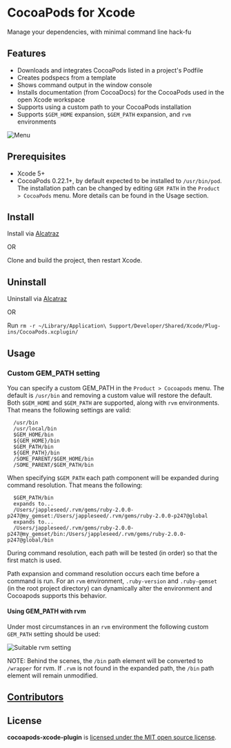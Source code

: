 # CocoaPods for Xcode

Manage your dependencies, with minimal command line hack-fu

## Features

- Downloads and integrates CocoaPods listed in a project's Podfile
- Creates podspecs from a template
- Shows command output in the window console
- Installs documentation (from CocoaDocs) for the CocoaPods used in the open Xcode workspace
- Supports using a custom path to your CocoaPods installation
- Supports `$GEM_HOME` expansion, `$GEM_PATH` expansion, and `rvm` environments

![Menu](https://github.com/kattrali/cocoadocs-xcode-plugin/raw/master/menu.png)


## Prerequisites

- Xcode 5+
- CocoaPods 0.22.1+, by default expected to be installed to `/usr/bin/pod`. The installation path can be changed by editing `GEM PATH` in the `Product > CocoaPods` menu. More details can be found in the Usage section.


## Install

Install via [Alcatraz](http://alcatraz.io/)

OR

Clone and build the project, then restart Xcode.

## Uninstall

Uninstall via [Alcatraz](http://alcatraz.io/)

OR

Run `rm -r ~/Library/Application\ Support/Developer/Shared/Xcode/Plug-ins/CocoaPods.xcplugin/`

## Usage

### Custom GEM_PATH setting

You can specify a custom GEM_PATH in the `Product > Cocoapods` menu. The default is `/usr/bin` and removing a custom value will restore the default. Both `$GEM_HOME` and `$GEM_PATH` are supported, along with `rvm` environments. That means the following settings are valid:

```
  /usr/bin
  /usr/local/bin
  $GEM_HOME/bin
  ${GEM_HOME}/bin
  $GEM_PATH/bin
  ${GEM_PATH}/bin
  /SOME_PARENT/$GEM_HOME/bin
  /SOME_PARENT/$GEM_PATH/bin
```

When specifying `$GEM_PATH` each path component will be expanded during command resolution. That means the following:

```
  $GEM_PATH/bin
  expands to...
  /Users/jappleseed/.rvm/gems/ruby-2.0.0-p247@my_gemset:/Users/jappleseed/.rvm/gems/ruby-2.0.0-p247@global
  expands to...
  /Users/jappleseed/.rvm/gems/ruby-2.0.0-p247@my_gemset/bin:/Users/jappleseed/.rvm/gems/ruby-2.0.0-p247@global/bin
```

During command resolution, each path will be tested (in order) so that the first match is used.

Path expansion and command resolution occurs each time before a command is run. For an `rvm` environment, `.ruby-version` and `.ruby-gemset` (in the root project directory) can dynamically alter the environment and Cocoapods supports this behavior.

#### Using GEM_PATH with rvm

Under most circumstances in an `rvm` environment the following custom `GEM_PATH` setting should be used:

![Suitable rvm setting](https://github.com/kattrali/cocoadocs-xcode-plugin/raw/master/menu_rvm.png)

NOTE: Behind the scenes, the `/bin` path element will be converted to `/wrapper` for rvm. If `.rvm` is not found in the expanded path, the `/bin` path element will remain unmodified.

## [Contributors](https://github.com/kattrali/cocoapods-xcode-plugin/graphs/contributors)

## License

**cocoapods-xcode-plugin** is [licensed under the MIT open source license](https://github.com/kattrali/cocoapods-xcode-plugin/blob/master/LICENSE).
